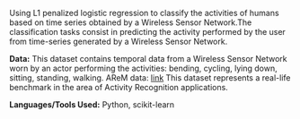 
Using L1 penalized logistic regression to classify the activities of humans based on time series obtained by a Wireless Sensor Network.The classification tasks consist in predicting the activity performed by the user from time-series generated by a Wireless Sensor Network.

**Data:**
This dataset contains temporal data from a Wireless Sensor Network worn by an actor performing the activities: bending, cycling, lying down, sitting, standing, walking.
AReM data: [link](https://archive.ics.uci.edu/ml/datasets/Activity+Recognition+system+based+on+Multisensor+data+fusion+%28AReM%29)
This dataset represents a real-life benchmark in the area of Activity Recognition applications.

**Languages/Tools Used:** Python, scikit-learn
